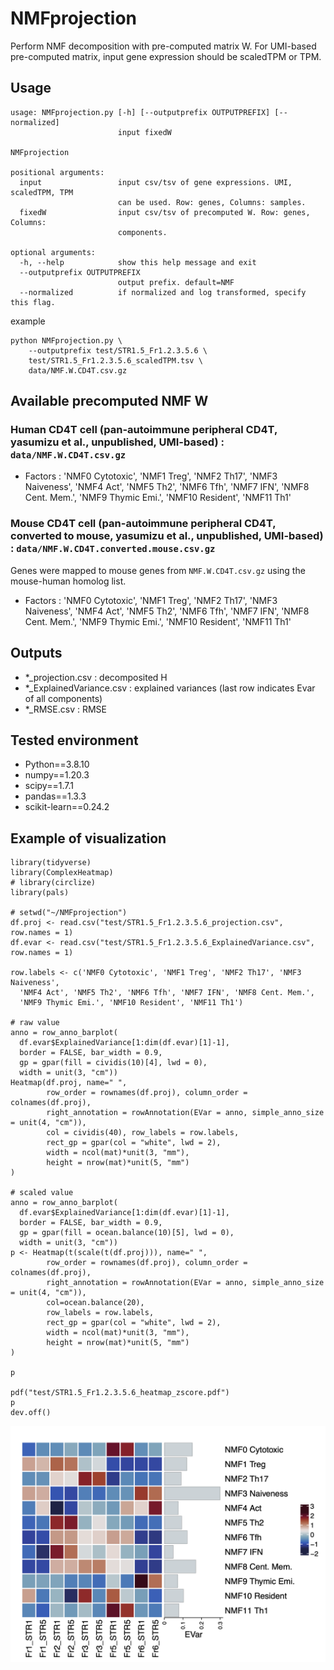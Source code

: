 # NMFprojection
Perform NMF decomposition with pre-computed matrix W. For UMI-based pre-computed matrix, input gene expression should be scaledTPM or TPM. 

## Usage

```
usage: NMFprojection.py [-h] [--outputprefix OUTPUTPREFIX] [--normalized]
                        input fixedW

NMFprojection

positional arguments:
  input                 input csv/tsv of gene expressions. UMI, scaledTPM, TPM
                        can be used. Row: genes, Columns: samples.
  fixedW                input csv/tsv of precomputed W. Row: genes, Columns:
                        components.

optional arguments:
  -h, --help            show this help message and exit
  --outputprefix OUTPUTPREFIX
                        output prefix. default=NMF
  --normalized          if normalized and log transformed, specify this flag.
```

example
```
python NMFprojection.py \
    --outputprefix test/STR1.5_Fr1.2.3.5.6 \
    test/STR1.5_Fr1.2.3.5.6_scaledTPM.tsv \
    data/NMF.W.CD4T.csv.gz
```

## Available precomputed NMF W

### Human CD4T cell (pan-autoimmune peripheral CD4T, yasumizu et al., unpublished, UMI-based) : `data/NMF.W.CD4T.csv.gz`

- Factors :
'NMF0 Cytotoxic', 'NMF1 Treg', 'NMF2 Th17', 'NMF3 Naiveness', 'NMF4 Act', 'NMF5 Th2', 'NMF6 Tfh', 'NMF7 IFN', 'NMF8 Cent. Mem.', 'NMF9 Thymic Emi.', 'NMF10 Resident', 'NMF11 Th1'


### Mouse CD4T cell (pan-autoimmune peripheral CD4T, converted to mouse, yasumizu et al., unpublished, UMI-based) : `data/NMF.W.CD4T.converted.mouse.csv.gz`

Genes were mapped to mouse genes from `NMF.W.CD4T.csv.gz` using the mouse-human homolog list.

- Factors :
'NMF0 Cytotoxic', 'NMF1 Treg', 'NMF2 Th17', 'NMF3 Naiveness', 'NMF4 Act', 'NMF5 Th2', 'NMF6 Tfh', 'NMF7 IFN', 'NMF8 Cent. Mem.', 'NMF9 Thymic Emi.', 'NMF10 Resident', 'NMF11 Th1'

## Outputs
- *_projection.csv : decomposited H
- *_ExplainedVariance.csv : explained variances (last row indicates Evar of all components)
- *_RMSE.csv : RMSE

## Tested environment

- Python==3.8.10
- numpy==1.20.3
- scipy==1.7.1
- pandas==1.3.3
- scikit-learn==0.24.2

## Example of visualization

```{R}
library(tidyverse)
library(ComplexHeatmap)
# library(circlize)
library(pals) 

# setwd("~/NMFprojection")
df.proj <- read.csv("test/STR1.5_Fr1.2.3.5.6_projection.csv", row.names = 1)
df.evar <- read.csv("test/STR1.5_Fr1.2.3.5.6_ExplainedVariance.csv", row.names = 1)

row.labels <- c('NMF0 Cytotoxic', 'NMF1 Treg', 'NMF2 Th17', 'NMF3 Naiveness', 
  'NMF4 Act', 'NMF5 Th2', 'NMF6 Tfh', 'NMF7 IFN', 'NMF8 Cent. Mem.',
  'NMF9 Thymic Emi.', 'NMF10 Resident', 'NMF11 Th1')

# raw value
anno = row_anno_barplot(
  df.evar$ExplainedVariance[1:dim(df.evar)[1]-1],
  border = FALSE, bar_width = 0.9, 
  gp = gpar(fill = cividis(10)[4], lwd = 0),
  width = unit(3, "cm"))
Heatmap(df.proj, name=" ",
        row_order = rownames(df.proj), column_order = colnames(df.proj),
        right_annotation = rowAnnotation(EVar = anno, simple_anno_size = unit(4, "cm")),
        col = cividis(40), row_labels = row.labels, 
        rect_gp = gpar(col = "white", lwd = 2),
        width = ncol(mat)*unit(3, "mm"), 
        height = nrow(mat)*unit(5, "mm")
)

# scaled value
anno = row_anno_barplot(
  df.evar$ExplainedVariance[1:dim(df.evar)[1]-1],
  border = FALSE, bar_width = 0.9, 
  gp = gpar(fill = ocean.balance(10)[5], lwd = 0),
  width = unit(3, "cm"))
p <- Heatmap(t(scale(t(df.proj))), name=" ",
        row_order = rownames(df.proj), column_order = colnames(df.proj),
        right_annotation = rowAnnotation(EVar = anno, simple_anno_size = unit(4, "cm")),
        col=ocean.balance(20), 
        row_labels = row.labels, 
        rect_gp = gpar(col = "white", lwd = 2),
        width = ncol(mat)*unit(3, "mm"), 
        height = nrow(mat)*unit(5, "mm")
)

p

pdf("test/STR1.5_Fr1.2.3.5.6_heatmap_zscore.pdf")
p
dev.off()
```

![test/STR1.5_Fr1.2.3.5.6_heatmap_zscore.png](test/STR1.5_Fr1.2.3.5.6_heatmap_zscore.png)
